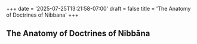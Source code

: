 +++
date = '2025-07-25T13:21:58-07:00'
draft = false
title = 'The Anatomy of Doctrines of Nibbana'
+++

## The Anatomy of Doctrines of Nibbāna

